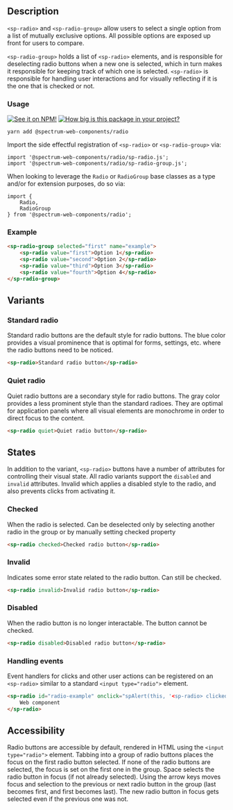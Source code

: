 ## Description

`<sp-radio>` and `<sp-radio-group>` allow users to select a single option from a list of mutually exclusive options. All possible options are exposed up front for users to compare.

`<sp-radio-group>` holds a list of `<sp-radio>` elements, and is responsible for deselecting radio buttons when a new one is selected, which in turn makes it responsible for keeping track of which one is selected. `<sp-radio>` is responsible for handling user interactions and for visually reflecting if it is the one that is checked or not.

### Usage

[![See it on NPM!](https://img.shields.io/npm/v/@spectrum-web-components/radio?style=for-the-badge)](https://www.npmjs.com/package/@spectrum-web-components/radio)
[![How big is this package in your project?](https://img.shields.io/bundlephobia/minzip/@spectrum-web-components/radio?style=for-the-badge)](https://bundlephobia.com/result?p=@spectrum-web-components/radio)

```
yarn add @spectrum-web-components/radio
```

Import the side effectful registration of `<sp-radio>` or `<sp-radio-group>` via:

```
import '@spectrum-web-components/radio/sp-radio.js';
import '@spectrum-web-components/radio/sp-radio-group.js';
```

When looking to leverage the `Radio` or `RadioGroup` base classes as a type and/or for extension purposes, do so via:

```
import {
    Radio,
    RadioGroup
} from '@spectrum-web-components/radio';
```

### Example

```html
<sp-radio-group selected="first" name="example">
    <sp-radio value="first">Option 1</sp-radio>
    <sp-radio value="second">Option 2</sp-radio>
    <sp-radio value="third">Option 3</sp-radio>
    <sp-radio value="fourth">Option 4</sp-radio>
</sp-radio-group>
```

## Variants

### Standard radio

Standard radio buttons are the default style for radio buttons. The blue color provides a visual prominence that is optimal for forms, settings, etc. where the radio buttons need to be noticed.

```html
<sp-radio>Standard radio button</sp-radio>
```

### Quiet radio

Quiet radio buttons are a secondary style for radio buttons. The gray color provides a
less prominent style than the standard radioes. They are optimal for
application panels where all visual elements are monochrome in order to direct
focus to the content.

```html
<sp-radio quiet>Quiet radio button</sp-radio>
```

## States

In addition to the variant, `<sp-radio>` buttons have a number of attributes for
controlling their visual state. All radio variants support the `disabled` and `invalid` attributes. Invalid which applies a disabled style to the
radio, and also prevents clicks from activating it.

### Checked

When the radio is selected. Can be deselected only by selecting another radio in the group or by manually setting checked property

```html
<sp-radio checked>Checked radio button</sp-radio>
```

### Invalid

Indicates some error state related to the radio button. Can still be checked.

```html
<sp-radio invalid>Invalid radio button</sp-radio>
```

### Disabled

When the radio button is no longer interactable. The button cannot be checked.

```html
<sp-radio disabled>Disabled radio button</sp-radio>
```

### Handling events

Event handlers for clicks and other user actions can be registered on an `<sp-radio>` similar to a standard `<input type="radio">` element.

```html
<sp-radio id="radio-example" onclick="spAlert(this, '<sp-radio> clicked!')">
    Web component
</sp-radio>
```

## Accessibility

Radio buttons are accessible by default, rendered in HTML using the `<input type="radio">` element. Tabbing into a group of radio buttons places the focus on the first radio button selected. If none of the radio buttons are selected, the focus is set on the first one in the group. Space selects the radio button in focus (if not already selected). Using the arrow keys moves focus and selection to the previous or next radio button in the group (last becomes first, and first becomes last). The new radio button in focus gets selected even if the previous one was not.
